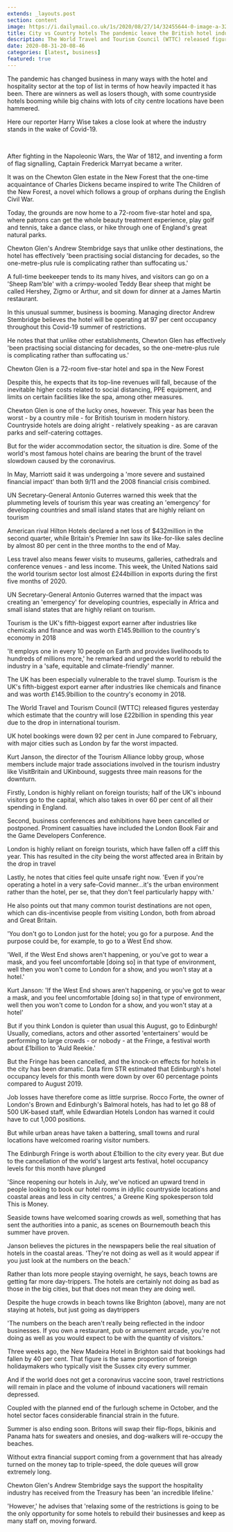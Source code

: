 ```yaml
---
extends: _layouts.post
section: content
image: https://i.dailymail.co.uk/1s/2020/08/27/14/32455644-0-image-a-32_1598534653485.jpg 
title: City vs Country hotels The pandemic leave the British hotel industry facing a shake-up 
description: The World Travel and Tourism Council (WTTC) released figures yesterday which estimate that the country will lose £22billion in spending this year due to the drop in international tourism. 
date: 2020-08-31-20-08-46 
categories: [latest, business] 
featured: true 
--- 
```

The pandemic has changed business in many ways with the hotel and hospitality sector at the top of list in terms of how heavily impacted it has been. There are winners as well as losers though, with some countryside hotels booming while big chains with lots of city centre locations have been hammered. 

Here our reporter Harry Wise takes a close look at where the industry stands in the wake of Covid-19.

 

After fighting in the Napoleonic Wars, the War of 1812, and inventing a form of flag signalling, Captain Frederick Marryat became a writer.

It was on the Chewton Glen estate in the New Forest that the one-time acquaintance of Charles Dickens became inspired to write The Children of the New Forest, a novel which follows a group of orphans during the English Civil War.

Today, the grounds are now home to a 72-room five-star hotel and spa, where patrons can get the whole beauty treatment experience, play golf and tennis, take a dance class, or hike through one of England's great natural parks. 

Chewton Glen's Andrew Stembridge says that unlike other destinations, the hotel has effectively 'been practising social distancing for decades, so the one-metre-plus rule is complicating rather than suffocating us.'

A full-time beekeeper tends to its many hives, and visitors can go on a 'Sheep Ram'ble' with a crimpy-wooled Teddy Bear sheep that might be called Hershey, Zigmo or Arthur, and sit down for dinner at a James Martin restaurant.

In this unusual summer, business is booming. Managing director Andrew Stembridge believes the hotel will be operating at 97 per cent occupancy throughout this Covid-19 summer of restrictions.

He notes that that unlike other establishments, Chewton Glen has effectively 'been practising social distancing for decades, so the one-metre-plus rule is complicating rather than suffocating us.'

Chewton Glen is a 72-room five-star hotel and spa in the New Forest

Despite this, he expects that its top-line revenues will fall, because of the inevitable higher costs related to social distancing, PPE equipment, and limits on certain facilities like the spa, among other measures.

Chewton Glen is one of the lucky ones, however. This year has been the worst - by a country mile - for British tourism in modern history. Countryside hotels are doing alright - relatively speaking - as are caravan parks and self-catering cottages.

But for the wider accommodation sector, the situation is dire. Some of the world's most famous hotel chains are bearing the brunt of the travel slowdown caused by the coronavirus.

In May, Marriott said it was undergoing a 'more severe and sustained financial impact' than both 9/11 and the 2008 financial crisis combined.

UN Secretary-General Antonio Guterres warned this week that the plummeting levels of tourism this year was creating an 'emergency' for developing countries and small island states that are highly reliant on tourism 

American rival Hilton Hotels declared a net loss of $432million in the second quarter, while Britain's Premier Inn saw its like-for-like sales decline by almost 80 per cent in the three months to the end of May.

Less travel also means fewer visits to museums, galleries, cathedrals and conference venues - and less income. This week, the United Nations said the world tourism sector lost almost £244billion in exports during the first five months of 2020.

UN Secretary-General Antonio Guterres warned that the impact was creating an 'emergency' for developing countries, especially in Africa and small island states that are highly reliant on tourism.

Tourism is the UK's fifth-biggest export earner after industries like chemicals and finance and was worth £145.9billion to the country's economy in 2018

'It employs one in every 10 people on Earth and provides livelihoods to hundreds of millions more,' he remarked and urged the world to rebuild the industry in a 'safe, equitable and climate-friendly' manner.

The UK has been especially vulnerable to the travel slump. Tourism is the UK's fifth-biggest export earner after industries like chemicals and finance and was worth £145.9billion to the country's economy in 2018. 

The World Travel and Tourism Council (WTTC) released figures yesterday which estimate that the country will lose £22billion in spending this year due to the drop in international tourism.

UK hotel bookings were down 92 per cent in June compared to February, with major cities such as London by far the worst impacted. 

Kurt Janson, the director of the Tourism Alliance lobby group, whose members include major trade associations involved in the tourism industry like VisitBritain and UKinbound, suggests three main reasons for the downturn. 

Firstly, London is highly reliant on foreign tourists; half of the UK's inbound visitors go to the capital, which also takes in over 60 per cent of all their spending in England.

Second, business conferences and exhibitions have been cancelled or postponed. Prominent casualties have included the London Book Fair and the Game Developers Conference.

London is highly reliant on foreign tourists, which have fallen off a cliff this year. This has resulted in the city being the worst affected area in Britain by the drop in travel

Lastly, he notes that cities feel quite unsafe right now. 'Even if you're operating a hotel in a very safe-Covid manner...it's the urban environment rather than the hotel, per se, that they don't feel particularly happy with.'

He also points out that many common tourist destinations are not open, which can dis-incentivise people from visiting London, both from abroad and Great Britain.

'You don't go to London just for the hotel; you go for a purpose. And the purpose could be, for example, to go to a West End show.

'Well, if the West End shows aren't happening, or you've got to wear a mask, and you feel uncomfortable [doing so] in that type of environment, well then you won't come to London for a show, and you won't stay at a hotel.'

Kurt Janson: 'If the West End shows aren't happening, or you've got to wear a mask, and you feel uncomfortable [doing so] in that type of environment, well then you won't come to London for a show, and you won't stay at a hotel'

But if you think London is quieter than usual this August, go to Edinburgh! Usually, comedians, actors and other assorted 'entertainers' would be performing to large crowds - or nobody - at the Fringe, a festival worth about £1billion to 'Auld Reekie.'

But the Fringe has been cancelled, and the knock-on effects for hotels in the city has been dramatic. Data firm STR estimated that Edinburgh's hotel occupancy levels for this month were down by over 60 percentage points compared to August 2019.

Job losses have therefore come as little surprise. Rocco Forte, the owner of London's Brown and Edinburgh's Balmoral hotels, has had to let go 88 of 500 UK-based staff, while Edwardian Hotels London has warned it could have to cut 1,000 positions.

But while urban areas have taken a battering, small towns and rural locations have welcomed roaring visitor numbers.

The Edinburgh Fringe is worth about £1billion to the city every year. But due to the cancellation of the world's largest arts festival, hotel occupancy levels for this month have plunged

'Since reopening our hotels in July, we've noticed an upward trend in people looking to book our hotel rooms in idyllic countryside locations and coastal areas and less in city centres,' a Greene King spokesperson told This is Money.

Seaside towns have welcomed soaring crowds as well, something that has sent the authorities into a panic, as scenes on Bournemouth beach this summer have proven.

Janson believes the pictures in the newspapers belie the real situation of hotels in the coastal areas. 'They're not doing as well as it would appear if you just look at the numbers on the beach.'

Rather than lots more people staying overnight, he says, beach towns are getting far more day-trippers. The hotels are certainly not doing as bad as those in the big cities, but that does not mean they are doing well.

Despite the huge crowds in beach towns like Brighton (above), many are not staying at hotels, but just going as daytrippers 

'The numbers on the beach aren't really being reflected in the indoor businesses. If you own a restaurant, pub or amusement arcade, you're not doing as well as you would expect to be with the quantity of visitors.'

Three weeks ago, the New Madeira Hotel in Brighton said that bookings had fallen by 40 per cent. That figure is the same proportion of foreign holidaymakers who typically visit the Sussex city every summer.

And if the world does not get a coronavirus vaccine soon, travel restrictions will remain in place and the volume of inbound vacationers will remain depressed. 

Coupled with the planned end of the furlough scheme in October, and the hotel sector faces considerable financial strain in the future.

Summer is also ending soon. Britons will swap their flip-flops, bikinis and Panama hats for sweaters and onesies, and dog-walkers will re-occupy the beaches.

Without extra financial support coming from a government that has already turned on the money tap to triple-speed, the dole queues will grow extremely long.

Chewton Glen's Andrew Stembridge says the support the hospitality industry has received from the Treasury has been 'an incredible lifeline.'

'However,' he advises that 'relaxing some of the restrictions is going to be the only opportunity for some hotels to rebuild their businesses and keep as many staff on, moving forward.

